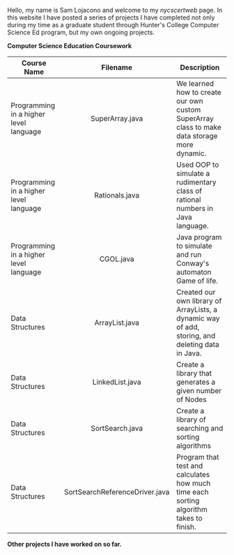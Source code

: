 Hello, my name is Sam Lojacono and welcome to my *nycscertweb* page.  In this website I have posted a series of projects I have completed not only during my time as a graduate student through Hunter's College Computer Science Ed program, but my own ongoing projects.

**Computer Science Education Coursework**

|Course Name                             | Filename         | Description|
|----------------------------------------|:----------------:|-----------|
|Programming in a higher level language  | SuperArray.java  | We learned how to create our own custom SuperArray class to make data storage more dynamic.|
|Programming in a higher level language  | Rationals.java   | Used OOP to simulate a rudimentary class of rational numbers in Java language.|
|Programming in a higher level language  | CGOL.java        | Java program to simulate and run Conway's automaton Game of life.|
|Data Structures                         | ArrayList.java   | Created our own library of ArrayLists, a dynamic way of add, storing, and deleting data in Java.|
|Data Structures                         | LinkedList.java  | Create a library that generates a given number of Nodes|
|Data Structures                         | SortSearch.java  | Create a library of searching and sorting algorithms|
|Data Structures                         | SortSearchReferenceDriver.java| Program that test and calculates how much time each sorting algorithm takes to finish.|

**Other projects I have worked on so far.**
